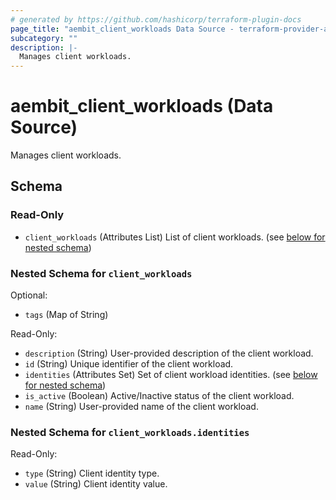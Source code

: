 ```yaml
---
# generated by https://github.com/hashicorp/terraform-plugin-docs
page_title: "aembit_client_workloads Data Source - terraform-provider-aembit"
subcategory: ""
description: |-
  Manages client workloads.
---
```


# aembit_client_workloads (Data Source)

Manages client workloads.



<!-- schema generated by tfplugindocs -->
## Schema

### Read-Only

- `client_workloads` (Attributes List) List of client workloads. (see [below for nested schema](#nestedatt--client_workloads))

<a id="nestedatt--client_workloads"></a>
### Nested Schema for `client_workloads`

Optional:

- `tags` (Map of String)

Read-Only:

- `description` (String) User-provided description of the client workload.
- `id` (String) Unique identifier of the client workload.
- `identities` (Attributes Set) Set of client workload identities. (see [below for nested schema](#nestedatt--client_workloads--identities))
- `is_active` (Boolean) Active/Inactive status of the client workload.
- `name` (String) User-provided name of the client workload.

<a id="nestedatt--client_workloads--identities"></a>
### Nested Schema for `client_workloads.identities`

Read-Only:

- `type` (String) Client identity type.
- `value` (String) Client identity value.
